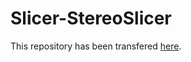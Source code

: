 # Slicer-StereoSlicer
This repository has been transfered [here](https://github.com/IM2Neuroing/Slicer-StereoSlicer).
